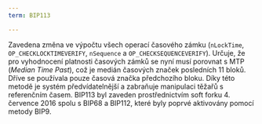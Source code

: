 ```yaml
---
term: BIP113

---
```

Zavedena změna ve výpočtu všech operací časového zámku (`nLockTime`, `OP_CHECKLOCKTIMEVERIFY`, `nSequence` a `OP_CHECKSEQUENCEVERIFY`). Určuje, že pro vyhodnocení platnosti časových zámků se nyní musí porovnat s MTP (*Median Time Past*), což je medián časových značek posledních 11 bloků. Dříve se používala pouze časová značka předchozího bloku. Díky této metodě je systém předvídatelnější a zabraňuje manipulaci těžařů s referenčním časem. BIP113 byl zaveden prostřednictvím soft forku 4. července 2016 spolu s BIP68 a BIP112, které byly poprvé aktivovány pomocí metody BIP9.